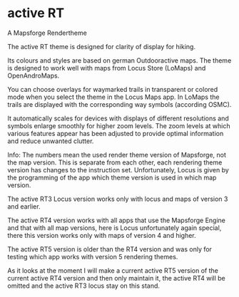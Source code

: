 # active RT
A Mapsforge Rendertheme

The active RT theme is designed for clarity of display for hiking.

Its colours and styles are based on german Outdooractive maps.
The theme is designed to work well with maps from Locus Store (LoMaps) and OpenAndroMaps.

You can choose overlays for waymarked trails in transparent or colored mode when you select the theme in the Locus Maps app.
In LoMaps the trails are displayed with the corresponding way symbols (according OSMC).

It automatically scales for devices with displays of different resolutions and symbols enlarge smoothly for higher zoom levels.
The zoom levels at which various features appear has been adjusted to provide optimal information and reduce unwanted clutter.

Info:
The numbers mean the used render theme version of Mapsforge, not the map version. This is separate from each other, each rendering theme version has changes to the instruction set. Unfortunately, Locus is given by the programming of the app which theme version is used in which map version.

The active RT3 Locus version works only with locus and maps of version 3 and earlier.

The active RT4 version works with all apps that use the Mapsforge Engine and that with all map versions, here is Locus unfortunately again special, there this version works only with maps of version 4 and higher.

The active RT5 version is older than the RT4 version and was only for testing which app works with version 5 rendering themes.

As it looks at the moment I will make a current active RT5 version of the current active RT4 version and then only maintain it, the active RT4 will be omitted and the active RT3 locus stay on this stand.